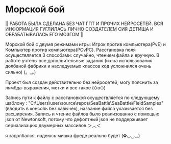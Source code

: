 # Морской бой
|| РАБОТА БЫЛА СДЕЛАНА БЕЗ ЧАТ ГПТ И ПРОЧИХ НЕЙРОСЕТЕЙ. ВСЯ ИНФОРМАЦИЯ ГУГЛИЛАСЬ ЛИЧНО СОЗДАТЕЛЕМ СИЯ ДЕТИЩА И ОБРАБАТЫВАЛАСЬ ЕГО МОЗГОМ ||

Морской бой с двумя режимами игры: Игрок против компьютера(PvE) и Компьютер против компьютера(PCvPC). Расстановка поля осуществляется 3 способами: случайно, чтением файла и вручную. В работе учтены все дополнительные задания (из-за использования долбаной фабрики и наследуемых классов код усложнился очень сильно) (。_。)

Проект был создан действительно без нейросетей, могу пояснить за лямбда-выражения, метки и все такое (⊙o⊙)

Запись пути к файлу с расстановкой осуществляется по следующему шаблону : "C:\Users\user\source\repos\SeaBattle\SeaBattle\FieldSamples"(вводить в консоль без кавычек), название файла указывается без расширения. Запись и чтение файлов было реализованно с помощью json от Newtonsoft, потому что дефолтный json не поддерживает сериализацию двумерных массивов ＞︿＜

я задолбался, надеюсь мишка фреде реально будет (✿◡‿◡)
